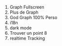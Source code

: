 1. Graph Fullscreen
2. Plus de Graph
3. God Graph 100% Perso
4. i18n
5. dark mode
6. Trouver un point 8
7. realtime Tracking 